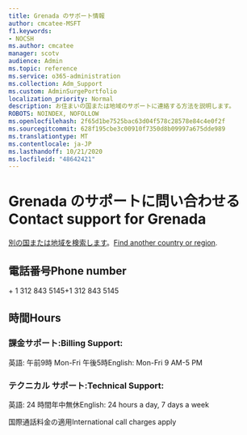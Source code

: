 ```yaml
---
title: Grenada のサポート情報
author: cmcatee-MSFT
f1.keywords:
- NOCSH
ms.author: cmcatee
manager: scotv
audience: Admin
ms.topic: reference
ms.service: o365-administration
ms.collection: Adm_Support
ms.custom: AdminSurgePortfolio
localization_priority: Normal
description: お住まいの国または地域のサポートに連絡する方法を説明します。
ROBOTS: NOINDEX, NOFOLLOW
ms.openlocfilehash: 2f65d1be7525bac63d04f578c28578e84c4e0f2f
ms.sourcegitcommit: 628f195cbe3c00910f7350d8b09997a675dde989
ms.translationtype: MT
ms.contentlocale: ja-JP
ms.lasthandoff: 10/21/2020
ms.locfileid: "48642421"
---
```

# <a name="contact-support-for-grenada"></a><span data-ttu-id="bbef2-103">Grenada のサポートに問い合わせる</span><span class="sxs-lookup"><span data-stu-id="bbef2-103">Contact support for Grenada</span></span>

<span data-ttu-id="bbef2-104">[別の国または地域を検索します](../contact-support-for-business-products.md)。</span><span class="sxs-lookup"><span data-stu-id="bbef2-104">[Find another country or region](../contact-support-for-business-products.md).</span></span>

## <a name="phone-number"></a><span data-ttu-id="bbef2-105">電話番号</span><span class="sxs-lookup"><span data-stu-id="bbef2-105">Phone number</span></span>
<span data-ttu-id="bbef2-106">+ 1 312 843 5145</span><span class="sxs-lookup"><span data-stu-id="bbef2-106">+1 312 843 5145</span></span>

## <a name="hours"></a><span data-ttu-id="bbef2-107">時間</span><span class="sxs-lookup"><span data-stu-id="bbef2-107">Hours</span></span>
### <a name="billing-support"></a><span data-ttu-id="bbef2-108">課金サポート:</span><span class="sxs-lookup"><span data-stu-id="bbef2-108">Billing Support:</span></span>

<span data-ttu-id="bbef2-109">英語: 午前9時 Mon-Fri 午後5時</span><span class="sxs-lookup"><span data-stu-id="bbef2-109">English: Mon-Fri 9 AM-5 PM</span></span>

### <a name="technical-support"></a><span data-ttu-id="bbef2-110">テクニカル サポート:</span><span class="sxs-lookup"><span data-stu-id="bbef2-110">Technical Support:</span></span>

<span data-ttu-id="bbef2-111">英語: 24 時間年中無休</span><span class="sxs-lookup"><span data-stu-id="bbef2-111">English: 24 hours a day, 7 days a week</span></span>

<span data-ttu-id="bbef2-112">国際通話料金の適用</span><span class="sxs-lookup"><span data-stu-id="bbef2-112">International call charges apply</span></span>
